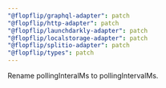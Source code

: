 ```yaml
---
"@flopflip/graphql-adapter": patch
"@flopflip/http-adapter": patch
"@flopflip/launchdarkly-adapter": patch
"@flopflip/localstorage-adapter": patch
"@flopflip/splitio-adapter": patch
"@flopflip/types": patch
---
```


Rename pollingInteralMs to pollingIntervalMs.

